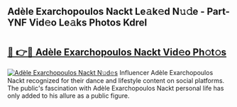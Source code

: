 ## Adèle Exarchopoulos Nackt Le𝚊k𝚎d N𝚞𝚍e - Part-YNF Vid𝚎o Le𝚊ks Photos KdreI

# <h2><a href="http://fb3gt8g.evod.top/?m=Ad%c3%a8le+Exarchopoulos+Nackt">🔗 👉🔴 Adèle Exarchopoulos Nackt Vid𝚎o Ph𝚘t𝚘s</a></h2>

[![Adèle Exarchopoulos Nackt N𝚞d𝚎s](https://i.imgur.com/8V9OHl7.gif)](http://fb3gt8g.evod.top/?m=Ad%c3%a8le+Exarchopoulos+Nackt)
Influencer Adèle Exarchopoulos Nackt recognized for their dance and lifestyle content on social platforms. The public's fascination with Adèle Exarchopoulos Nackt personal life has only added to his allure as a public figure. 
